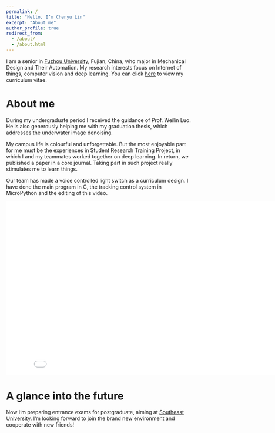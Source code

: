```yaml
---
permalink: /
title: "Hello, I’m Chenyu Lin"
excerpt: "About me"
author_profile: true
redirect_from: 
  - /about/
  - /about.html
---
```


I am a senior in [Fuzhou University](https://www.fzu.edu.cn/), Fujian, China, who major in Mechanical Design and Their Automation. My research interests focus on Internet of things, computer vision and deep learning. You can click [here](https://zhuoyu-998.github.io/Chenyu-Lin.github.io//cv/) to view my curriculum vitae.

About me
======
During my undergraduate period I received the guidance of Prof. Weilin Luo. He is also generously helping me with my graduation thesis, which addresses the underwater image denoising.

My campus life is colourful and unforgettable. But the most enjoyable part for me must be the experiences in Student Research Training Project, in which I and my teammates worked together on deep learning. In return, we published a paper in a core journal. Taking part in such project really stimulates me to learn things.

Our team has made a voice controlled light switch as a curriculum design. I have done the main program in C, the tracking control system in MicroPython and the editing of this video.

<iframe src="//player.bilibili.com/player.html?aid=611169530&bvid=BV1g84y1w7uU&cid=1058631345&page=1"&high_quality=1" width="840" height="472.5" scrolling="no" border="0" frameborder="no" framespacing="0" allowfullscreen="true"> </iframe>


A glance into the future
=====
Now I’m preparing entrance exams for postgraduate, aiming at [Southeast University](https://www.seu.edu.cn/). I’m looking forward to join the brand new environment and cooperate with new friends!


